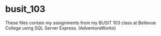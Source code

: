 # busit_103
These files contain my assignments from my BUSIT 103 class at Bellevue College using SQL Server Express. (AdventureWorks)
